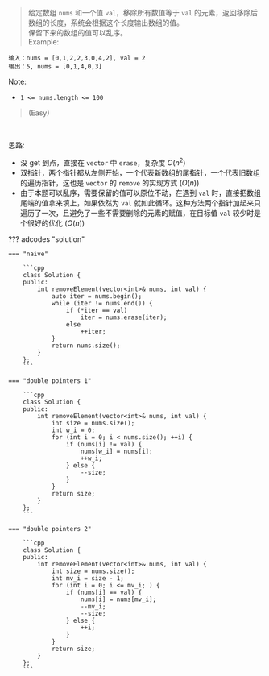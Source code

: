 <!-- prettier-ignore-start -->

> 给定数组 `nums` 和一个值 `val`，移除所有数值等于 `val` 的元素，返回移除后数组的长度，系统会根据这个长度输出数组的值。 <br>
> 保留下来的数组的值可以乱序。<br>
> Example:
```
输入：nums = [0,1,2,2,3,0,4,2], val = 2
输出：5, nums = [0,1,4,0,3]
```
Note:
>
- `1 <= nums.length <= 100`
>
> (Easy)

<!-- prettier-ignore-end -->

<br>

思路:

-   没 get 到点，直接在 `vector` 中 `erase`，复杂度 $O(n^2)$
-   双指针，两个指针都从左侧开始，一个代表新数组的尾指针，一个代表旧数组的遍历指针，这也是 `vector` 的 `remove` 的实现方式 ($O(n)$)
-   由于本题可以乱序，需要保留的值可以原位不动，在遇到 `val` 时，直接把数组尾端的值拿来填上，如果依然为 `val` 就如此循环。这种方法两个指针加起来只遍历了一次，且避免了一些不需要删除的元素的赋值，在目标值 `val` 较少时是个很好的优化 ($O(n)$)

??? adcodes "solution"

    === "naive"

        ```cpp
        class Solution {
        public:
            int removeElement(vector<int>& nums, int val) {
                auto iter = nums.begin();
                while (iter != nums.end()) {
                    if (*iter == val)
                        iter = nums.erase(iter);
                    else
                        ++iter;
                }
                return nums.size();
            }
        };
        ```

    === "double pointers 1"

        ```cpp
        class Solution {
        public:
            int removeElement(vector<int>& nums, int val) {
                int size = nums.size();
                int w_i = 0;
                for (int i = 0; i < nums.size(); ++i) {
                    if (nums[i] != val) {
                        nums[w_i] = nums[i];
                        ++w_i;
                    } else {
                        --size;
                    }
                }
                return size;
            }
        };
        ```

    === "double pointers 2"

        ```cpp
        class Solution {
        public:
            int removeElement(vector<int>& nums, int val) {
                int size = nums.size();
                int mv_i = size - 1;
                for (int i = 0; i <= mv_i; ) {
                    if (nums[i] == val) {
                        nums[i] = nums[mv_i];
                        --mv_i;
                        --size;
                    } else {
                        ++i;
                    }
                }
                return size;
            }
        };
        ```
